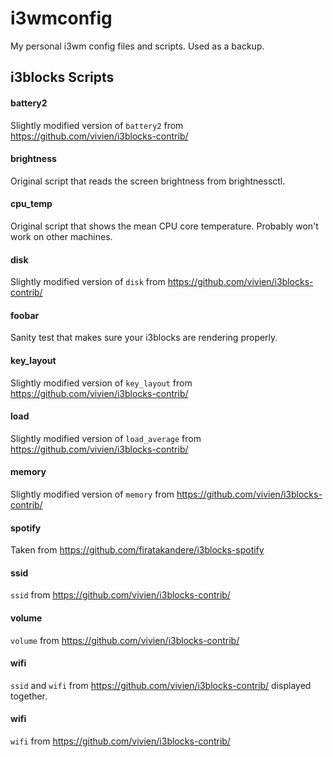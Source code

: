 # i3wmconfig
My personal i3wm config files and scripts. Used as a backup.

## i3blocks Scripts
#### battery2
Slightly modified version of ```battery2``` from https://github.com/vivien/i3blocks-contrib/
#### brightness
Original script that reads the screen brightness from brightnessctl.
#### cpu_temp
Original script that shows the mean CPU core temperature. Probably won't work on other machines.
#### disk
Slightly modified version of ```disk``` from https://github.com/vivien/i3blocks-contrib/
#### foobar
Sanity test that makes sure your i3blocks are rendering properly.
#### key_layout
Slightly modified version of ```key_layout``` from https://github.com/vivien/i3blocks-contrib/
#### load
Slightly modified version of ```load_average``` from https://github.com/vivien/i3blocks-contrib/
#### memory
Slightly modified version of ```memory``` from https://github.com/vivien/i3blocks-contrib/
#### spotify
Taken from https://github.com/firatakandere/i3blocks-spotify
#### ssid
```ssid``` from https://github.com/vivien/i3blocks-contrib/
#### volume
```volume``` from https://github.com/vivien/i3blocks-contrib/
#### wifi
```ssid``` and ```wifi``` from https://github.com/vivien/i3blocks-contrib/ displayed together.
#### wifi
```wifi``` from https://github.com/vivien/i3blocks-contrib/

